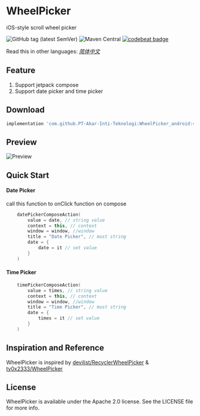 WheelPicker
===
iOS-style scroll wheel picker

![GitHub tag (latest SemVer)](https://img.shields.io/github/v/tag/ty0x2333/WheelPicker)
![Maven Central](https://img.shields.io/maven-central/v/sh.tyy/wheelpicker)
[![codebeat badge](https://codebeat.co/badges/346d671e-d683-4471-be7d-a3d6f742de86)](https://codebeat.co/projects/github-com-ty0x2333-wheelpicker-master)

Read this in other languages: [*简体中文*](README.zh-cn.md)

Feature
---
1. Support jetpack compose
2. Support date picker and time picker

Download
---
```gradle
implementation 'com.github.PT-Akar-Inti-Teknologi:WheelPicker_android:<version>'
```

Preview
---
![Preview](resources/preview.gif)

Quick Start
--

#### Date Picker
call this function to onClick function on compose
```kotlin
    datePickerComposeAction(
        value = date, // string value
        context = this, // context
        window = window, //window
        title = "Date Picker", // must string
        date = { 
            date = it // set value
        }
    )
```
#### Time Picker
```kotlin
    timePickerComposeAction(
        value = times, // string value
        context = this, // context
        window = window, //window
        title = "Time Picker", // must string
        date = { 
            times = it // set value
        }
    )
```

Inspiration and Reference
---
WheelPicker is inspired by 
[devilist/RecyclerWheelPicker](https://github.com/devilist/RecyclerWheelPicker) &
[ty0x2333/WheelPicker](https://github.com/ty0x2333/WheelPicker)

License
---
WheelPicker is available under the Apache 2.0 license. See the LICENSE file for more info.